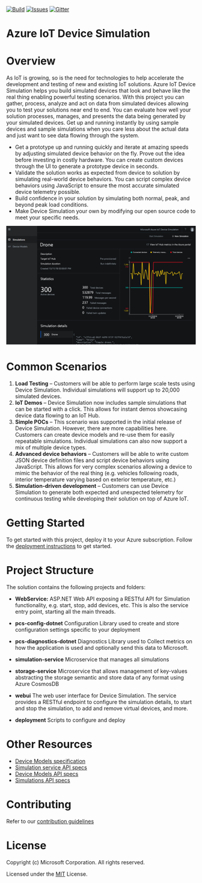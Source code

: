 [![Build][build-badge]][build-url]
[![Issues][issues-badge]][issues-url]
[![Gitter][gitter-badge]][gitter-url]

Azure IoT Device Simulation
=====================================
Overview
========

As IoT is growing, so is the need for technologies to help accelerate the development and testing of new and existing IoT solutions. Azure IoT Device Simulation helps you build simulated devices that look and behave like the real thing enabling powerful testing scenarios. With this project you can gather, process, analyze and act on data from simulated devices allowing you to test your solutions near end to end. You can evaluate how well your solution processes, manages, and presents the data being generated by your simulated devices.
Get up and running instantly by using sample devices and sample simulations when you care less about the actual data and just want to see data flowing through the system.

- Get a prototype up and running quickly and iterate at amazing speeds by adjusting simulated device behavior on the fly. Prove out the idea before investing in costly hardware. You can create custom devices through the UI to generate a prototype device in seconds.
- Validate the solution works as expected from device to solution by simulating real-world device behaviors. You can script complex device behaviors using JavaScript to ensure the most accurate simulated device telemetry possible.
- Build confidence in your solution by simulating both normal, peak, and beyond peak load conditions.
- Make Device Simulation your own by modifying our open source code to meet your specific needs. 

![Device Simulation Screen Shot](/docs/SimulationScreenShot.png)


Common Scenarios
================

1.	**Load Testing** – Customers will be able to perform large scale tests using Device Simulation. Individual simulations will support up to 20,000 simulated devices. 
2.	**IoT Demos** – Device Simulation now includes sample simulations that can be started with a click. This allows for instant demos showcasing device data flowing to an IoT Hub.
3.	**Simple POCs** – This scenario was supported in the initial release of Device Simulation. However, there are more capabilities here. Customers can create device models and re-use them for easily repeatable simulations. Individual simulations can also now support a mix of multiple device types.
4.	**Advanced device behaviors** – Customers will be able to write custom JSON device definition files and script device behaviors using JavaScript. This allows for very complex scenarios allowing a device to mimic the behavior of the real thing (e.g. vehicles following roads, interior temperature varying based on exterior temperature, etc.)
5.	**Simulation-driven development** – Customers can use Device Simulation to generate both expected and unexpected telemetry for continuous testing while developing their solution on top of Azure IoT.

Getting Started
===============
To get started with this project, deploy it to your Azure subscription. Follow the [deployment instructions](deployment/README.md) to get started.

Project Structure
=====================

The solution contains the following projects and folders:
-	**WebService:** ASP.NET Web API exposing a RESTful API for Simulation functionality, e.g. start, stop, add devices, etc. This is also the service entry point, starting all the main threads.

- **pcs-config-dotnet**  Configuration Library used to create and store configuration settings specific to your deployment
- **pcs-diagnostics-dotnet** Diagnostics Library used to Collect metrics on how the application is used and optionally send this data to Microsoft.
- **simulation-service** Microservice that manages all simulations
- **storage-service** Microservice that allows management of key-values abstracting the storage semantic and store data of any format using Azure CosmosDB
- **webui** The web user interface for Device Simulation. The service provides a RESTful endpoint to configure the simulation details, to start and stop the simulation, to add and remove virtual devices, and more.
- **deployment** Scripts to configure and deploy 

Other Resources
====================================

-	[Device Models specification](https://github.com/Azure/device-simulation-dotnet/wiki/Device-Models)
-	[Simulation service API specs](https://github.com/Azure/device-simulation-dotnet/wiki/%5BAPI-Specifications%5D-Service)
-	[Device Models API specs](https://github.com/Azure/device-simulation-dotnet/wiki/%5BAPI-Specifications%5D-Device-Models)
-	[Simulations API specs](https://github.com/Azure/device-simulation-dotnet/wiki/%5BAPI-Specifications%5D-Simulations)


Contributing
============
Refer to our [contribution guidelines](docs/CONTRIBUTING.md)

License
=======
Copyright (c) Microsoft Corporation. All rights reserved.

Licensed under the [MIT](LICENSE) License.

[build-badge]: https://img.shields.io/travis/Azure/azure-iot-pcs-simulation.svg
[build-url]: https://travis-ci.org/Azure/azure-iot-pcs-simulation
[issues-badge]: https://img.shields.io/github/issues/azure/azure-iot-pcs-simulation.svg
[issues-url]: https://github.com/azure/azure-iot-pcs-simulation/issues
[gitter-badge]: https://img.shields.io/gitter/room/azure/iot-solutions.js.svg
[gitter-url]: https://gitter.im/Azure/iot-solutions
